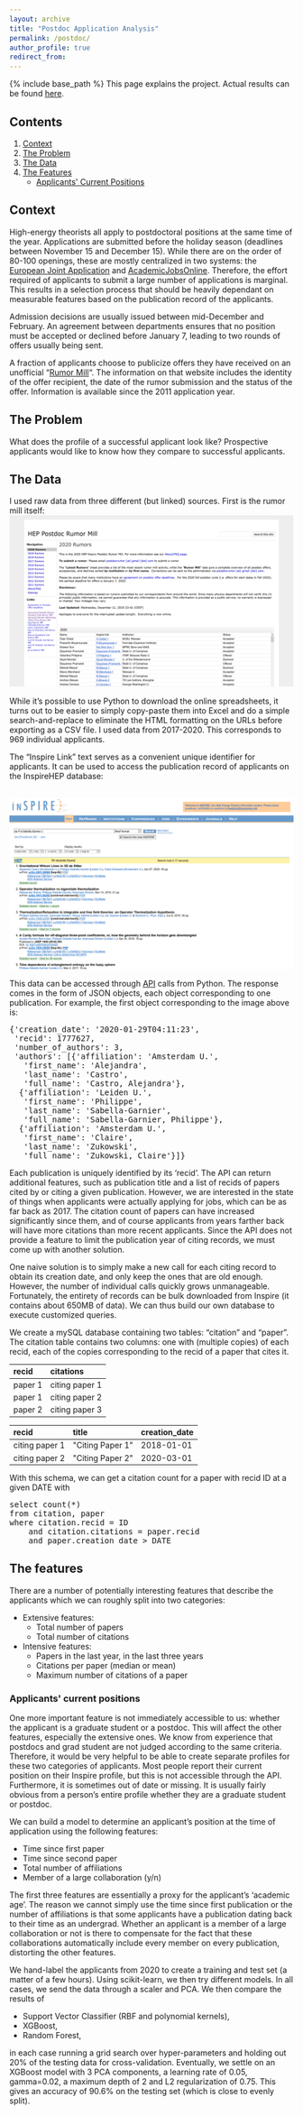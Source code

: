```yaml
---
layout: archive
title: "Postdoc Application Analysis"
permalink: /postdoc/
author_profile: true
redirect_from:
---
```


{% include base_path %}
This page explains the project. Actual results can be found [here](/postdoc_results/).

## Contents
1. [Context](#context)
2. [The Problem](#problem)
3. [The Data](#data)
4. [The Features](#features)
    * [Applicants' Current Positions](#current)

## Context <a name="context"></a>
High-energy theorists all apply to postdoctoral positions at the same time of the year. Applications are submitted before the holiday season (deadlines between November 15 and December 15). While there are on the order of 80-100 openings, these are mostly centralized in two systems: the [European Joint Application](https://itf.fys.kuleuven.be/postdoc-application/) and [AcademicJobsOnline](https://academicjobsonline.org/ajo). Therefore, the effort required of applicants to submit a large number of applications is marginal. This results in a selection process that should be heavily dependant on measurable features based on the publication record of the applicants.

Admission decisions are usually issued between mid-December and February. An agreement between departments ensures that no position must be accepted or declined before January 7, leading to two rounds of offers usually being sent.

A fraction of applicants choose to publicize offers they have received on an unofficial “[Rumor Mill](https://sites.google.com/site/postdocrumor/)“. The information on that website includes the identity of the offer recipient, the date of the rumor submission and the status of the offer. Information is available since the 2011 application year.

## The Problem <a name="problem"></a>

What does the profile of a successful applicant look like? Prospective applicants would like to know how they compare to successful applicants. 

## The Data <a name="data"></a>

I used raw data from three different (but linked) sources. First is the rumor mill itself:
<br/><img src='/images/rumormill.jpg'>

<!-- <iframe src="https://psabellagarnier.github.io/heprumors/"></iframe> -->

While it’s possible to use Python to download the online spreadsheets, it turns out to be easier to simply copy-paste them into Excel and do a simple search-and-replace to eliminate the HTML formatting on the URLs before exporting as a CSV file. I used data from 2017-2020. This corresponds to 969 individual applicants.

The “Inspire Link” text serves as a convenient unique identifier for applicants. It can be used to access the publication record of applicants on the InspireHEP database:

<br/><img src="/images/inspire.png/">

This data can be accessed through [API](http://old.inspirehep.net/info/hep/api) calls from Python. The response comes in the form of JSON objects, each object corresponding to one publication. For example, the first object corresponding to the image above is:
<pre>
{'creation_date': '2020-01-29T04:11:23',
 'recid': 1777627,
 'number_of_authors': 3,
 'authors': [{'affiliation': 'Amsterdam U.',
   'first_name': 'Alejandra',
   'last_name': 'Castro',
   'full_name': 'Castro, Alejandra'},
  {'affiliation': 'Leiden U.',
   'first_name': 'Philippe',
   'last_name': 'Sabella-Garnier',
   'full_name': 'Sabella-Garnier, Philippe'},
  {'affiliation': 'Amsterdam U.',
   'first_name': 'Claire',
   'last_name': 'Zukowski',
   'full_name': 'Zukowski, Claire'}]}
</pre>

Each publication is uniquely identified by its ‘recid’. The API can return additional features, such as publication title and a list of recids of papers cited by or citing a given publication. However, we are interested in the state of things when applicants were actually applying for jobs, which can be as far back as 2017. The citation count of papers can have increased significantly since them, and of course applicants from years farther back will have more citations than more recent applicants. Since the API does not provide a feature to limit the publication year of citing records, we must come up with another solution.

One naive solution is to simply make a new call for each citing record to obtain its creation date, and only keep the ones that are old enough. However, the number of individual calls quickly grows unmanageable. Fortunately, the entirety of records can be bulk downloaded from Inspire (it contains about 650MB of data). We can thus build our own database to execute customized queries.

We create a mySQL database containing two tables: “citation” and “paper”. The citation table contains two columns: one with (multiple copies) of each recid, each of the copies corresponding to the recid of a paper that cites it. 

| recid   | citations      |
|:--------|:-------------- |
| paper 1 | citing paper 1 |
| paper 1 | citing paper 2 |
| paper 2 | citing paper 3 |


| recid          | title            | creation_date |
|:---------------|:---------------- |:--------------|
| citing paper 1 | "Citing Paper 1" | 2018-01-01    |
| citing paper 2 | "Citing Paper 2" | 2020-03-01    |

With this schema, we can get a citation count for a paper with recid ID at a given DATE with

<pre>
select count(*)
from citation, paper
where citation.recid = ID
    and citation.citations = paper.recid
    and paper.creation_date &gt; DATE
</pre>

## The features <a name="features"></a>

There are a number of potentially interesting features that describe the applicants which we can roughly split into two categories:

* Extensive features:
    * Total number of papers
    * Total number of citations
* Intensive features:
    * Papers in the last year, in the last three years
    * Citations per paper (median or mean)
    * Maximum number of citations of a paper

### Applicants' current positions <a name="current"></a>

One more important feature is not immediately accessible to us: whether the applicant is a graduate student or a postdoc. This will affect the other features, especially the extensive ones. We know from experience that postdocs and grad student are not judged according to the same criteria. Therefore, it would be very helpful to be able to create separate profiles for these two categories of applicants. Most people report their current position on their Inspire profile, but this is not accessible through the API. Furthermore, it is sometimes out of date or missing. It is usually fairly obvious from a person’s entire profile whether they are a graduate student or postdoc.

We can build a model to determine an applicant’s position at the time of application using the following features:

* Time since first paper
* Time since second paper
* Total number of affiliations
* Member of a large collaboration (y/n)

The first three features are essentially a proxy for the applicant’s ‘academic age’. The reason we cannot simply use the time since first publication or the number of affiliations is that some applicants have a publication dating back to their time as an undergrad. Whether an applicant is a member of a large collaboration or not is there to compensate for the fact that these collaborations automatically include every member on every publication, distorting the other features.

We hand-label the applicants from 2020 to create a training and test set (a matter of a few hours). Using scikit-learn, we then try different models. In all cases, we send the data through a scaler and PCA. We then compare the results of

* Support Vector Classifier (RBF and polynomial kernels),
* XGBoost,
* Random Forest,

in each case running a grid search over hyper-parameters and holding out 20% of the testing data for cross-validation. Eventually, we settle on an XGBoost model with 3 PCA components, a learning rate of 0.05, gamma=0.02, a maximum depth of 2 and L2 regularization of 0.75. This gives an accuracy of 90.6% on the testing set (which is close to evenly split).

